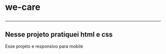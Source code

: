 # we-care <hr>

<h2>Nesse projeto pratiquei <strong>html</strong>  e <strong>css</strong> </h2>
 Esse projeto e  responsivo para mobile
 
                            
 

